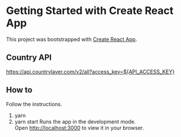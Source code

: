 # Getting Started with Create React App

This project was bootstrapped with [Create React App](https://github.com/facebook/create-react-app).

## Country API
https://api.countrylayer.com/v2/all?access_key=${API_ACCESS_KEY}

## How to 
Follow the instructions.
1. yarn
2. yarn start
Runs the app in the development mode.\
Open [http://localhost:3000](http://localhost:3000) to view it in your browser.
